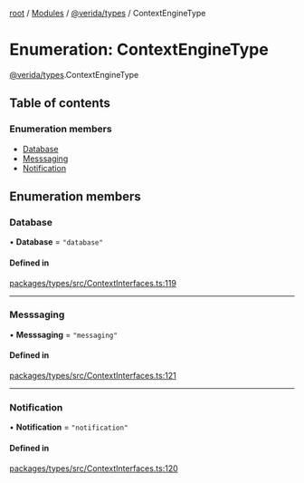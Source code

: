 [root](../README.md) / [Modules](../modules.md) / [@verida/types](../modules/verida_types.md) / ContextEngineType

# Enumeration: ContextEngineType

[@verida/types](../modules/verida_types.md).ContextEngineType

## Table of contents

### Enumeration members

- [Database](verida_types.ContextEngineType.md#database)
- [Messsaging](verida_types.ContextEngineType.md#messsaging)
- [Notification](verida_types.ContextEngineType.md#notification)

## Enumeration members

### Database

• **Database** = `"database"`

#### Defined in

[packages/types/src/ContextInterfaces.ts:119](https://github.com/verida/verida-js/blob/a690f60/packages/types/src/ContextInterfaces.ts#L119)

___

### Messsaging

• **Messsaging** = `"messaging"`

#### Defined in

[packages/types/src/ContextInterfaces.ts:121](https://github.com/verida/verida-js/blob/a690f60/packages/types/src/ContextInterfaces.ts#L121)

___

### Notification

• **Notification** = `"notification"`

#### Defined in

[packages/types/src/ContextInterfaces.ts:120](https://github.com/verida/verida-js/blob/a690f60/packages/types/src/ContextInterfaces.ts#L120)
